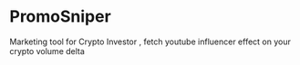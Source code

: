 # PromoSniper
Marketing tool for Crypto Investor , fetch youtube influencer effect on your crypto volume delta 
